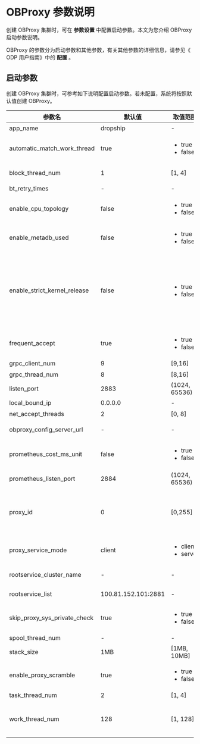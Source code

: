 # OBProxy 参数说明

创建 OBProxy 集群时，可在 **参数设置** 中配置启动参数。本文为您介绍 OBProxy 启动参数说明。

OBProxy 的参数分为启动参数和其他参数，有关其他参数的详细信息，请参见《 ODP 用户指南》中的 **配置** 。

## 启动参数

创建 OBProxy 集群时，可参考如下说明配置启动参数。若未配置，系统将按照默认值创建 OBProxy。

|             参数名              |         默认值         |            取值范围             |     说明      |
|------------------------------|---------------------|-----------------------------------------------------------------------------------------------------------|-----------------------------------------------------------------------------------------------------------------------------------------------------------------------------------------------------------------------------|
| app_name        | dropship            | -              | Proxy 的应用服务名。            |
| automatic_match_work_thread  | true                | <ul><li>true</li> <li>false</li></ul>       | 是否根据 CPU 核数自动创建工作线程。如果该选项为 true，上限为 work_thread_num。            |
| block_thread_num             | 1      | \[1, 4\]       | OBProxy 阻塞型任务线程数，用于线程初始化。             |
| bt_retry_times               | -      | -              | 已废弃，后续将从环境中删除。           |
| enable_cpu_topology          | false               | <ul><li>true</li> <li>false</li></ul>       | 是否开启 CPU 亲和，即是否把每个 worker 线程绑定到不同的 CPU 上。          |
| enable_metadb_used           | false               | <ul><li>true</li> <li>false</li></ul>       | OBProxy 运行时是否可访问 OCP 的 MetaDB。        |
| enable_strict_kernel_release | false               | <ul><li>true</li> <li>false</li></ul>       | 是否需要校验 OS kernel。 </br>取值范围： <ul><li>true：仅 5u/6u/7u 规格的 RedHat 操作系统支持校验。</li> <li>false：不校验 OS kernel，但 Proxy 可能不稳定。</li></ul>    |
| frequent_accept              | true                | <ul><li>true</li> <li>false</li></ul>       | 是否初始化 net accept 参数。     |
| grpc_client_num              | 9      | \[9,16\]       | grpc 客户端数。               |
| grpc_thread_num              | 8      | \[8,16\]       | grpc 线程数。                |
| listen_port     | 2883                | (1024, 65536)               | OBProxy 的监听端口。           |
| local_bound_ip               | 0.0.0.0             | -              | OBProxy 的本地 IP。          |
| net_accept_threads           | 2      | \[0, 8\]       | 执行 accept 的线程数。          |
| obproxy_config_server_url    | -      | -              | OCP 对外的 configurl 服务地址。               |
| prometheus_cost_ms_unit      | false               | <ul><li>true</li> <li>false</li></ul>       | 是否允许 prometheus 的成本单位为毫秒，默认为微秒。       |
| prometheus_listen_port       | 2884                | (1024, 65536)               | OBProxy prometheus 监听端口。              |
| proxy_id        | 0      | \[0,255\]      | OBProxy 的 ID，用于标识每个 OBProxy。当 proxy_service_mode  配置为 server 时，proxy_id 不可配置为 0。          |
| proxy_service_mode           | client              | <ul><li>client</li> <li>server</li></ul>    | OBProxy 的部署和服务模式。        |
| rootservice_cluster_name     | -      | -              | RootService 列表的默认集群名。                 |
| rootservice_list             | 100.81.152.101:2881 | -              | RootService 列表。 格式为 ip1:sql_port1;ip2:sql_port2              |
| skip_proxy_sys_private_check | true                | <ul><li>true</li> <li>false</li></ul>       | 是否跳过 OBProxy 在私有网段的检查。                |
| spool_thread_num             | -      | -              | 已废弃，后续将从环境中删除。           |
| stack_size      | 1MB                 | \[1MB, 10MB\]               | 线程栈大小，用于创建线程。            |
| enable_proxy_scramble        | true                | <ul><li>true</li> <li>false</li></ul>      | 是否启用 OBProxy 的挑战随机数。     |
| task_thread_num              | 2      | \[1, 4\]       | OBProxy 任务线程数。           |
| work_thread_num              | 128                 | \[1, 128\]     | OBProxy 工作线程数。 当 automatic_match_work_thread 为true 时，表示最大工作线程数。           |
